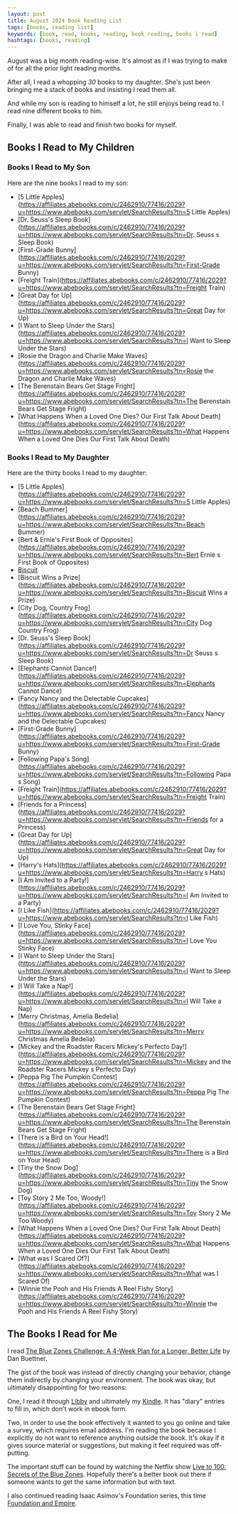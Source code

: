 ```yaml
---
layout: post
title: August 2024 Book Reading List
tags: [books, reading list]
keywords: [book, read, books, reading, book reading, books i read]
hashtags: [books, reading]
---
```


August was a big month reading-wise. It's almost as if I was trying to make of for all the prior light reading months.

After all, I read a whopping *30* books to my daughter. She's just been bringing me a stack of books and insisting I read them all.

And while my son is reading to himself a lot, he still enjoys being read to. I read nine different books to him.

Finally, I was able to read and finish two books for myself.

## Books I Read to My Children

### Books I Read to My Son

Here are the nine books I read to my son:

* [5 Little Apples](https://affiliates.abebooks.com/c/2462910/77416/2029?u=https://www.abebooks.com/servlet/SearchResults?tn=5 Little Apples)
* [Dr. Seuss's Sleep Book](https://affiliates.abebooks.com/c/2462910/77416/2029?u=https://www.abebooks.com/servlet/SearchResults?tn=Dr. Seuss s Sleep Book)
* [First-Grade Bunny](https://affiliates.abebooks.com/c/2462910/77416/2029?u=https://www.abebooks.com/servlet/SearchResults?tn=First-Grade Bunny)
* [Freight Train](https://affiliates.abebooks.com/c/2462910/77416/2029?u=https://www.abebooks.com/servlet/SearchResults?tn=Freight Train)
* [Great Day for Up](https://affiliates.abebooks.com/c/2462910/77416/2029?u=https://www.abebooks.com/servlet/SearchResults?tn=Great Day for Up)
* [I Want to Sleep Under the Stars](https://affiliates.abebooks.com/c/2462910/77416/2029?u=https://www.abebooks.com/servlet/SearchResults?tn=I Want to Sleep Under the Stars)
* [Rosie the Dragon and Charlie Make Waves](https://affiliates.abebooks.com/c/2462910/77416/2029?u=https://www.abebooks.com/servlet/SearchResults?tn=Rosie the Dragon and Charlie Make Waves)
* [The Berenstain Bears Get Stage Fright](https://affiliates.abebooks.com/c/2462910/77416/2029?u=https://www.abebooks.com/servlet/SearchResults?tn=The Berenstain Bears Get Stage Fright)
* [What Happens When a Loved One Dies? Our First Talk About Death](https://affiliates.abebooks.com/c/2462910/77416/2029?u=https://www.abebooks.com/servlet/SearchResults?tn=What Happens When a Loved One Dies Our First Talk About Death)

### Books I Read to My Daughter

Here are the thirty books I read to my daughter:

* [5 Little Apples](https://affiliates.abebooks.com/c/2462910/77416/2029?u=https://www.abebooks.com/servlet/SearchResults?tn=5 Little Apples)
* [Beach Bummer](https://affiliates.abebooks.com/c/2462910/77416/2029?u=https://www.abebooks.com/servlet/SearchResults?tn=Beach Bummer)
* [Bert & Ernie's First Book of Opposites](https://affiliates.abebooks.com/c/2462910/77416/2029?u=https://www.abebooks.com/servlet/SearchResults?tn=Bert Ernie s First Book of Opposites)
* [Biscuit](https://affiliates.abebooks.com/c/2462910/77416/2029?u=https://www.abebooks.com/servlet/SearchResults?tn=Biscuit)
* [Biscuit Wins a Prize](https://affiliates.abebooks.com/c/2462910/77416/2029?u=https://www.abebooks.com/servlet/SearchResults?tn=Biscuit Wins a Prize)
* [City Dog, Country Frog](https://affiliates.abebooks.com/c/2462910/77416/2029?u=https://www.abebooks.com/servlet/SearchResults?tn=City Dog Country Frog)
* [Dr. Seuss's Sleep Book](https://affiliates.abebooks.com/c/2462910/77416/2029?u=https://www.abebooks.com/servlet/SearchResults?tn=Dr Seuss s Sleep Book)
* [Elephants Cannot Dance!](https://affiliates.abebooks.com/c/2462910/77416/2029?u=https://www.abebooks.com/servlet/SearchResults?tn=Elephants Cannot Dance)
* [Fancy Nancy and the Delectable Cupcakes](https://affiliates.abebooks.com/c/2462910/77416/2029?u=https://www.abebooks.com/servlet/SearchResults?tn=Fancy Nancy and the Delectable Cupcakes)
* [First-Grade Bunny](https://affiliates.abebooks.com/c/2462910/77416/2029?u=https://www.abebooks.com/servlet/SearchResults?tn=First-Grade Bunny)
* [Following Papa's Song](https://affiliates.abebooks.com/c/2462910/77416/2029?u=https://www.abebooks.com/servlet/SearchResults?tn=Following Papa s Song)
* [Freight Train](https://affiliates.abebooks.com/c/2462910/77416/2029?u=https://www.abebooks.com/servlet/SearchResults?tn=Freight Train)
* [Friends for a Princess](https://affiliates.abebooks.com/c/2462910/77416/2029?u=https://www.abebooks.com/servlet/SearchResults?tn=Friends for a Princess)
* [Great Day for Up](https://affiliates.abebooks.com/c/2462910/77416/2029?u=https://www.abebooks.com/servlet/SearchResults?tn=Great Day for Up)
* [Harry's Hats](https://affiliates.abebooks.com/c/2462910/77416/2029?u=https://www.abebooks.com/servlet/SearchResults?tn=Harry s Hats)
* [I Am Invited to a Party!](https://affiliates.abebooks.com/c/2462910/77416/2029?u=https://www.abebooks.com/servlet/SearchResults?tn=I Am Invited to a Party)
* [I Like Fish](https://affiliates.abebooks.com/c/2462910/77416/2029?u=https://www.abebooks.com/servlet/SearchResults?tn=I Like Fish)
* [I Love You, Stinky Face](https://affiliates.abebooks.com/c/2462910/77416/2029?u=https://www.abebooks.com/servlet/SearchResults?tn=I Love You Stinky Face)
* [I Want to Sleep Under the Stars](https://affiliates.abebooks.com/c/2462910/77416/2029?u=https://www.abebooks.com/servlet/SearchResults?tn=I Want to Sleep Under the Stars)
* [I Will Take a Nap!](https://affiliates.abebooks.com/c/2462910/77416/2029?u=https://www.abebooks.com/servlet/SearchResults?tn=I Will Take a Nap)
* [Merry Christmas, Amelia Bedelia](https://affiliates.abebooks.com/c/2462910/77416/2029?u=https://www.abebooks.com/servlet/SearchResults?tn=Merry Christmas Amelia Bedelia)
* [Mickey and the Roadster Racers Mickey's Perfecto Day!](https://affiliates.abebooks.com/c/2462910/77416/2029?u=https://www.abebooks.com/servlet/SearchResults?tn=Mickey and the Roadster Racers Mickey s Perfecto Day)
* [Peppa Pig The Pumpkin Contest](https://affiliates.abebooks.com/c/2462910/77416/2029?u=https://www.abebooks.com/servlet/SearchResults?tn=Peppa Pig The Pumpkin Contest)
* [The Berenstain Bears Get Stage Fright](https://affiliates.abebooks.com/c/2462910/77416/2029?u=https://www.abebooks.com/servlet/SearchResults?tn=The Berenstain Bears Get Stage Fright)
* [There is a Bird on Your Head!](https://affiliates.abebooks.com/c/2462910/77416/2029?u=https://www.abebooks.com/servlet/SearchResults?tn=There is a Bird on Your Head)
* [Tiny the Snow Dog](https://affiliates.abebooks.com/c/2462910/77416/2029?u=https://www.abebooks.com/servlet/SearchResults?tn=Tiny the Snow Dog)
* [Toy Story 2 Me Too, Woody!](https://affiliates.abebooks.com/c/2462910/77416/2029?u=https://www.abebooks.com/servlet/SearchResults?tn=Toy Story 2 Me Too Woody)
* [What Happens When a Loved One Dies? Our First Talk About Death](https://affiliates.abebooks.com/c/2462910/77416/2029?u=https://www.abebooks.com/servlet/SearchResults?tn=What Happens When a Loved One Dies Our First Talk About Death)
* [What was I Scared Of?](https://affiliates.abebooks.com/c/2462910/77416/2029?u=https://www.abebooks.com/servlet/SearchResults?tn=What was I Scared Of)
* [Winnie the Pooh and His Friends A Reel Fishy Story](https://affiliates.abebooks.com/c/2462910/77416/2029?u=https://www.abebooks.com/servlet/SearchResults?tn=Winnie the Pooh and His Friends A Reel Fishy Story)

## The Books I Read for Me

I read [The Blue Zones Challenge: A 4-Week Plan for a Longer, Better Life](https://www.amazon.com/Blue-Zones-Challenge-4-Week-Longer/dp/1426221940/?tag=hendrixjoseph-20) by Dan Buettner.

The gist of the book was instead of directly changing your behavior, change them indirectly by changing your environment. The book was okay, but ultimately disappointing for two reasons:

One, I read it through [Libby](https://share.libbyapp.com/title/8323985) and ultimately my [Kindle](https://www.amazon.com/b/?node=6669702011&tag=hendrixjoseph-20). It has "diary" entries to fill in, which don't work in ebook form.

Two, in order to use the book effectively it wanted to you go online and take a survey, which requires email address. I'm reading the book because I explicitly do not want to reference anything outside the book. It's okay if it gives source material or suggestions, but making it feel required was off-putting.

The important stuff can be found by watching the Netflix show [Live to 100: Secrets of the Blue Zones](https://www.netflix.com/title/81214929). Hopefully there's a better book out there if someone wants to get the same information but with text.

I also continued reading Isaac Asimov's Foundation series, this time [Foundation and Empire](https://www.amazon.com/Foundation-Empire-Isaac-Asimov/dp/0553293370/?tag=hendrixjoseph-20).